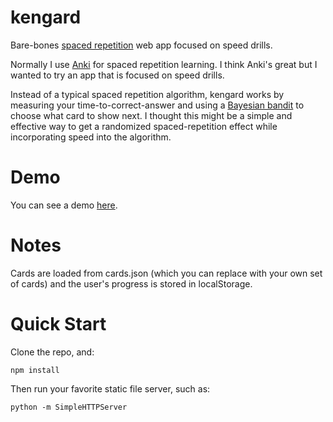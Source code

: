 kengard
=======

Bare-bones
[spaced repetition](https://en.wikipedia.org/wiki/Spaced_repetition_system)
web app focused on speed drills.

Normally I use
[Anki](http://ankisrs.net/)
for spaced repetition learning.
I think Anki's great
but I wanted to try an app that is focused on speed drills.

Instead of a typical spaced repetition algorithm,
kengard works by measuring your time-to-correct-answer
and using a
[Bayesian bandit](https://github.com/omphalos/bayestian-bandit)
to choose what card to show next.
I thought this might be a simple and effective way
to get a randomized spaced-repetition effect
while incorporating speed into the algorithm.

Demo
====

You can see a demo [here](https://omphalos.github.io/kengard).

Notes
=====

Cards are loaded from cards.json
(which you can replace with your own set of cards)
and the user's progress
is stored in localStorage.

Quick Start
===========

Clone the repo, and:

    npm install

Then run your favorite static file server, such as:

    python -m SimpleHTTPServer
